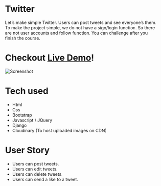 # Twitter
Let’s make simple Twitter. Users can post tweets and see everyone’s them.
To make the project simple, we do not have a sign/login function.
So there are not user accounts and follow function. You can challenge after you finish the course.

# Checkout [Live Demo](https://twitter-clone-krishnakishor.herokuapp.com)!

![Screenshot]()


# Tech used

* Html
* Css
* Bootstrap
* Javascript / JQuery
* Django
* Cloudinary (To host uploaded images on CDN)

# User Story

* Users can post tweets.
* Users can edit tweets.
* Users can delete tweets.
* Users can send a like to a tweet.
